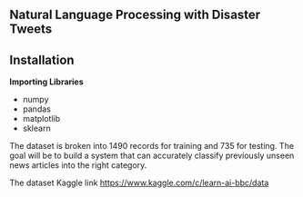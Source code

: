 ## Natural Language Processing with Disaster Tweets

## Installation
**Importing Libraries**</br>
* numpy
* pandas
* matplotlib
* sklearn



The dataset is broken into 1490 records for training and 735 for testing. The goal will be to build a system that can accurately classify previously unseen news articles into the right category.

The dataset Kaggle link https://www.kaggle.com/c/learn-ai-bbc/data

